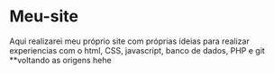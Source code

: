 # Meu-site
Aqui realizarei meu próprio site com próprias ídeias para realizar experiencias com o html, CSS, javascript, banco de dados, PHP e git **voltando as origens hehe
